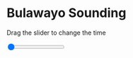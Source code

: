 <h1>Bulawayo Sounding</h1>
<p>Drag the slider to change the time</p>

<div class="slidecontainer">
<input oninput='setImage(this)' class="slider" type="range" min="0" max="5" value="0" step="1" />
<img id='img'/>
</div>

<script>
var img = document.getElementById('img');
var img_array = ['/assets/images/skwt/skd_bulawayo_wrfout_d01_2020-06-27_12:00:00.png',
'/assets/images/skwt/skd_bulawayo_wrfout_d01_2020-06-27_18:00:00.png',
'/assets/images/skwt/skd_bulawayo_wrfout_d01_2020-06-28_00:00:00.png',
'/assets/images/skwt/skd_bulawayo_wrfout_d01_2020-06-28_06:00:00.png',
'/assets/images/skwt/skd_bulawayo_wrfout_d01_2020-06-28_12:00:00.png',];
function setImage(obj)
{
        var value = obj.value;
        img.src = img_array[value];

}
</script>
